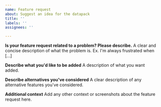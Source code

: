 ```yaml
---
name: Feature request
about: Suggest an idea for the datapack
title: ''
labels: ''
assignees: ''

---
```


**Is your feature request related to a problem? Please describe.**
A clear and concise description of what the problem is. Ex. I'm always frustrated when [...]

**Describe what you'd like to be added**
A description of what you want added.

**Describe alternatives you've considered**
A clear description of any alternative features you've considered.

**Additional context**
Add any other context or screenshots about the feature request here.
